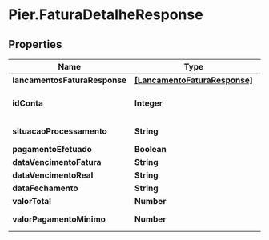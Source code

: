 # Pier.FaturaDetalheResponse

## Properties
Name | Type | Description | Notes
------------ | ------------- | ------------- | -------------
**lancamentosFaturaResponse** | [**[LancamentoFaturaResponse]**](LancamentoFaturaResponse.md) |  | [optional] 
**idConta** | **Integer** | C\u00C3\u00B3digo de identifica\u00C3\u00A7\u00C3\u00A3o da conta. | [optional] 
**situacaoProcessamento** | **String** | Situa\u00C3\u00A7\u00C3\u00A3o de Processamento da fatura. | [optional] 
**pagamentoEfetuado** | **Boolean** | Status de pagamento efetuado. | [optional] 
**dataVencimentoFatura** | **String** | Data de vencimento da fatura. | [optional] 
**dataVencimentoReal** | **String** | Data de vencimento real da fatura. | [optional] 
**dataFechamento** | **String** | Data de fechamento da fatura. | [optional] 
**valorTotal** | **Number** | Valor total da fatura. | [optional] 
**valorPagamentoMinimo** | **Number** | Valor do pagamento m\u00C3\u00ADnimo. | [optional] 


